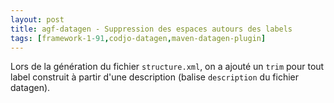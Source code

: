 ```yaml
---
layout: post
title: agf-datagen - Suppression des espaces autours des labels
tags: [framework-1-91,codjo-datagen,maven-datagen-plugin]
---
```

Lors de la génération du fichier ```structure.xml```, on a ajouté un ```trim``` pour tout label construit à partir d'une description (balise ```description``` du fichier datagen).
